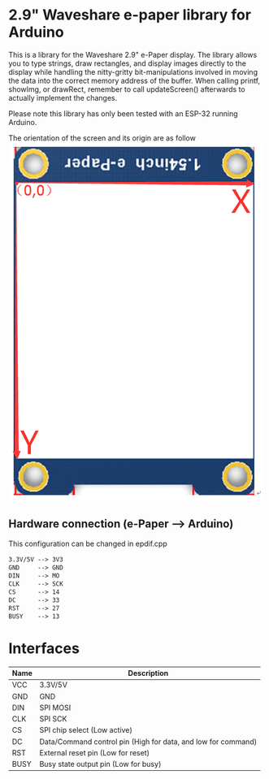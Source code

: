 # 2.9" Waveshare e-paper library for Arduino
This is a library for the Waveshare 2.9" e-Paper display. The library allows you to type strings, draw rectangles, and display images directly to the display while handling the nitty-gritty bit-manipulations involved in moving the data into the correct memory address of the buffer. 
When calling printf, showImg, or drawRect, remember to call updateScreen() afterwards to actually implement the changes. 

Please note this library has only been tested with an ESP-32 running Arduino.

The orientation of the screen and its origin are as follow
![e-paper display](img/screenOrientation.png)


## Hardware connection (e-Paper --> Arduino)
This configuration can be changed in epdif.cpp

    3.3V/5V --> 3V3
    GND     --> GND
    DIN     --> MO
    CLK     --> SCK
    CS      --> 14
    DC      --> 33
    RST     --> 27
    BUSY    --> 13


# Interfaces
| Name | Description                                                   |
|------|---------------------------------------------------------------|
| VCC  | 3.3V/5V                                                       |
| GND  | GND                                                           |
| DIN  | SPI MOSI                                                      |
| CLK  | SPI SCK                                                       |
| CS   | SPI chip select (Low active)                                  |
| DC   | Data/Command control pin (High for data, and low for command) |
| RST  | External reset pin (Low for reset)                            |
| BUSY | Busy state output pin (Low for busy)                          |





